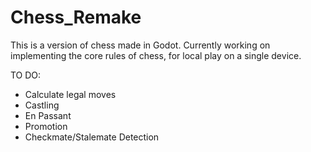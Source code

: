 # Chess_Remake
 
This is a version of chess made in Godot. Currently working on implementing the core rules of chess, for local play on a single device. 

TO DO:
  - Calculate legal moves 
  - Castling
  - En Passant
  - Promotion
  - Checkmate/Stalemate Detection
